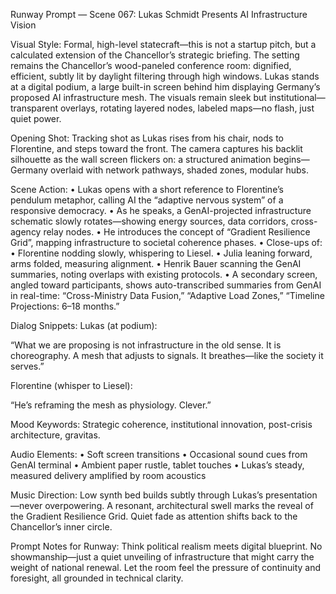 Runway Prompt — Scene 067: Lukas Schmidt Presents AI Infrastructure Vision

Visual Style:
Formal, high-level statecraft—this is not a startup pitch, but a calculated extension of the Chancellor’s strategic briefing. The setting remains the Chancellor’s wood-paneled conference room: dignified, efficient, subtly lit by daylight filtering through high windows. Lukas stands at a digital podium, a large built-in screen behind him displaying Germany’s proposed AI infrastructure mesh. The visuals remain sleek but institutional—transparent overlays, rotating layered nodes, labeled maps—no flash, just quiet power.

Opening Shot:
Tracking shot as Lukas rises from his chair, nods to Florentine, and steps toward the front. The camera captures his backlit silhouette as the wall screen flickers on: a structured animation begins—Germany overlaid with network pathways, shaded zones, modular hubs.

Scene Action:
	•	Lukas opens with a short reference to Florentine’s pendulum metaphor, calling AI the “adaptive nervous system” of a responsive democracy.
	•	As he speaks, a GenAI-projected infrastructure schematic slowly rotates—showing energy sources, data corridors, cross-agency relay nodes.
	•	He introduces the concept of “Gradient Resilience Grid”, mapping infrastructure to societal coherence phases.
	•	Close-ups of:
	•	Florentine nodding slowly, whispering to Liesel.
	•	Julia leaning forward, arms folded, measuring alignment.
	•	Henrik Bauer scanning the GenAI summaries, noting overlaps with existing protocols.
	•	A secondary screen, angled toward participants, shows auto-transcribed summaries from GenAI in real-time: “Cross-Ministry Data Fusion,” “Adaptive Load Zones,” “Timeline Projections: 6–18 months.”

Dialog Snippets:
Lukas (at podium):

“What we are proposing is not infrastructure in the old sense. It is choreography. A mesh that adjusts to signals. It breathes—like the society it serves.”

Florentine (whisper to Liesel):

“He’s reframing the mesh as physiology. Clever.”

Mood Keywords:
Strategic coherence, institutional innovation, post-crisis architecture, gravitas.

Audio Elements:
	•	Soft screen transitions
	•	Occasional sound cues from GenAI terminal
	•	Ambient paper rustle, tablet touches
	•	Lukas’s steady, measured delivery amplified by room acoustics

Music Direction:
Low synth bed builds subtly through Lukas’s presentation—never overpowering. A resonant, architectural swell marks the reveal of the Gradient Resilience Grid. Quiet fade as attention shifts back to the Chancellor’s inner circle.

Prompt Notes for Runway:
Think political realism meets digital blueprint. No showmanship—just a quiet unveiling of infrastructure that might carry the weight of national renewal. Let the room feel the pressure of continuity and foresight, all grounded in technical clarity.
